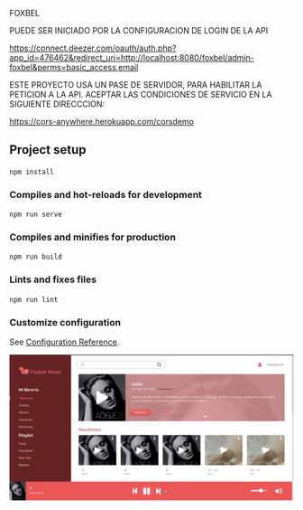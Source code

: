 FOXBEL

PUEDE SER INICIADO POR LA CONFIGURACION DE LOGIN DE LA API

https://connect.deezer.com/oauth/auth.php?app_id=476462&redirect_uri=http://localhost:8080/foxbel/admin-foxbel&perms=basic_access,email

ESTE PROYECTO USA UN PASE DE SERVIDOR, PARA HABILITAR LA PETICION A LA API. ACEPTAR LAS CONDICIONES DE SERVICIO EN LA SIGUIENTE DIRECCCION:

https://cors-anywhere.herokuapp.com/corsdemo

## Project setup
```
npm install
```

### Compiles and hot-reloads for development
```
npm run serve
```

### Compiles and minifies for production
```
npm run build
```

### Lints and fixes files
```
npm run lint
```

### Customize configuration
See [Configuration Reference](https://cli.vuejs.org/config/).



![Screenshot](img/view.png)


